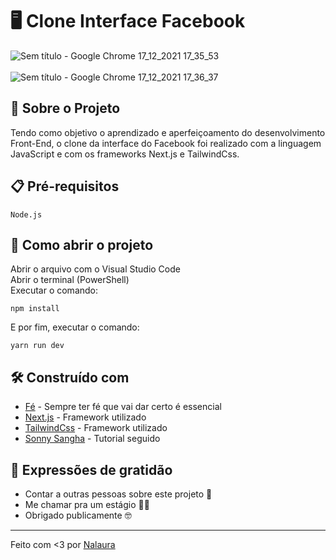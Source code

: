# 🖥️ Clone Interface Facebook

![Sem título - Google Chrome 17_12_2021 17_35_53](https://user-images.githubusercontent.com/80932554/146610042-3d18699f-dbef-4334-b69c-b975c8befe50.png) <br/> <br/>
![Sem título - Google Chrome 17_12_2021 17_36_37](https://user-images.githubusercontent.com/80932554/146610014-a6b3c931-98ab-4645-9b4c-66e638a6b1af.png)



## 🚀 Sobre o Projeto

Tendo como objetivo o aprendizado e aperfeiçoamento do desenvolvimento Front-End, o clone da interface do Facebook foi realizado com a linguagem JavaScript e com os frameworks Next.js e TailwindCss. 

## 📋 Pré-requisitos

```
Node.js
```

## 🔧 Como abrir o projeto

Abrir o arquivo com o Visual Studio Code  <br/>
Abrir o terminal (PowerShell) <br/>
Executar o comando:
```
npm install
```

E por fim, executar o comando: 

```
yarn run dev
```

## 🛠️ Construído com

* [Fé](https://www.youtube.com/watch?v=xV7ZzeBR3oc) - Sempre ter fé que vai dar certo é essencial
* [Next.js](https://nextjs.org/) - Framework utilizado
* [TailwindCss](https://tailwindcss.com/) - Framework utilizado
* [Sonny Sangha](https://www.youtube.com/watch?v=dBotWYKYYWc) - Tutorial seguido


## 🎁 Expressões de gratidão

* Contar a outras pessoas sobre este projeto 📢
* Me chamar pra um estágio 👩‍💻
* Obrigado publicamente 🤓

---
Feito com <3 por [Nalaura](https://www.linkedin.com/in/analauraoliveiraferreira/)
